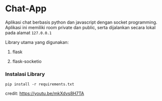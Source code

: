 # Chat-App
Aplikasi chat berbasis python dan javascript dengan socket programming. Aplikasi ini memiliki room private dan public, serta dijalankan secara lokal pada alamat `127.0.0.1`

Library utama yang digunakan:

1. flask

2. flask-socketio

### Instalasi Library
```
pip install -r requirements.txt 
```

credit: https://youtu.be/mkXdvs8H7TA
